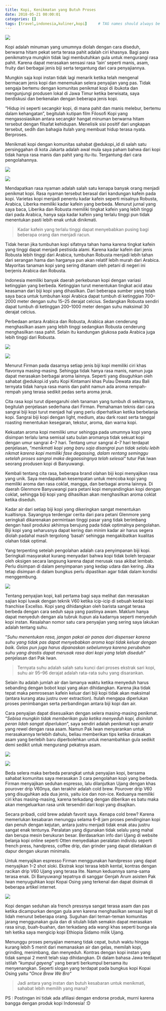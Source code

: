 ```yaml
---
title: Kopi, Kenikmatan yang Butuh Proses
date: 2018-05-21 00:00:01
categories: []
tags: [travel,indonesia,kuliner,kopi]     # TAG names should always be lowercase
---
```


![](https://lh3.googleusercontent.com/pw/AP1GczOkfo_dkObcm6Prg_OhuVcWmVXaRxijk4YEYA57_JhEYszcwGLWqZO0sSpK6xFTbsHui1LxGHugwbghQX8EaMiDEZHtMTRpqoGCEU3pQm3hfJIDdLcza3cwBkwUADc7R44suC7P2uMYt5ZRvS_-sh4IYQ=w1955-h1466-s-no-gm?authuser=0)

Kopi adalah minuman yang umumnya diolah dengan cara diseduh, berwarna hitam pekat serta terasa pahit adalah ciri khasnya. Bagi para penikmatnya mungkin tidak lagi membutuhkan gula untuk mengurangi rasa pahit. Karena dapat merasakan sensasi rasa ‘lain’ seperti manis, asam, fruity dari berbagai jenis biji serta tergantung dari cara penyajiannya.

Mungkin saja kopi instan tidak lagi menarik ketika telah mengenal bermacam jenis kopi dan menemukan selera penyajian yang pas. Tidak sengaja bertemu dengan komunitas penikmat kopi di ibukota dan mengunjungi produsen lokal di Jawa Timur ketika berwisata, saya berdiskusi dan berkenalan dengan beberapa jenis kopi.

“Hidup ini seperti secangkir kopi, di mana pahit dan manis melebur, bertemu dalam kehangatan”, begitulah kutipan film Filosofi Kopi yang mengasosiasikan antara secangkir hangat minuman berwarna hitam tersebut dengan filsafat kehidupan. Menelisik sisi positif dari ungkapan tersebut, sedih dan bahagia itulah yang membuat hidup terasa nyata. Berproses.

Menikmati kopi dengan komunitas sahabat @edukopi_id di salah satu persinggahan di kota Jakarta adalah awal mula saya paham bahwa dari kopi tidak hanya rasa manis dan pahit yang itu-itu. Tergantung dari cara pengolahannya.

![](https://lh3.googleusercontent.com/pw/AP1GczNWigU64bJNKpa4heC1Yil8Crx7e8Yt1SSMUZxbzO-6jjHcaj1at8SbdbocFF75GCFRdHQ3K_Ow1Uwvp8uKwrI5Wr87rxj7bf7Rt1F5HlI9JBoHUijsDrrXSLz8gihKvFwxr-rVaa2f90uPMUL_MSIV=w1101-h1466-s-no-gm?authuser=0)

![](https://lh3.googleusercontent.com/pw/AP1GczNbqZ5UbJF9o4NkQOLPI-Cd-1L6GbAgCdi4bZ_Zx5u1pWpacS3K9yfqUJa2Sd8gKCwh3nx_QX5aCuiuOiNXAz0StElZg8UepSJ0zdDNj0KQ1HqUedHlkQUGIUisWibZ0AIFapKyPoUdtKCHvQmAr23O=w1101-h1466-s-no-gm?authuser=0)

Mendapatkan rasa nyaman adalah salah satu kenapa banyak orang menjadi penikmat kopi. Rasa nyaman tersebut berasal dari kandungan kafein pada kopi. Varietas kopi menjadi penentu kadar kafein seperti misalnya Robusta, Arabica, Liberka memiliki kadar kafein yang berbeda. Menurut jurnal yang saya baca, Liberika dan Robusta memiliki tingkat kafein yang lebih tinggi dari pada Arabica, hanya saja kadar kafein yang terlalu tinggi pun tidak menentukan pasti lebih enak untuk dinikmati.

> Kadar kafein yang terlalu tinggi dapat menyebabkan pusing bagi beberapa orang dan menjadi racun.

Tidak heran jika tumbuhan kopi sifatnya tahan hama karena tingkat kafein yang tinggi dapat menjadi pestisida alami. Karena kadar kafein dari jenis Robusta lebih tinggi dari Arabica, tumbuhan Robusta menjadi lebih tahan dari serangan hama dan harganya pun akan relatif lebih murah dari Arabica. Mayoritas tanaman kopi yang sering ditanam oleh petani di negeri ini berjenis Arabica dan Robusta.

Indonesia memiliki banyak daerah perkebunan kopi dengan variasi ketinggian yang berbeda. Ketinggian turut menentukan tingkat acid atau keasaman dari biji kopi yang dihasilkan. Dari beberapa sumber yang telah saya baca untuk tumbuhan kopi Arabica dapat tumbuh di ketinggian 700–2000 meter dengan suhu 15–25 derajat celcius. Sedangkan Robusta sendiri dapat tumbuh di ketinggan 200–1000 meter dengan suhu maksimal 30 derajat celcius.

Perbedaan antara Arabica dan Robusta, Arabica akan cenderung menghasilkan asam yang lebih tinggi sedangkan Robusta cenderung menghasilkan rasa pahit. Selain itu kandungan glukosa pada Arabica juga lebih tinggi dari Robusta.

![](https://lh3.googleusercontent.com/pw/AP1GczNZ6vpQkRVBeESaXM_-5X03_ghxj7LI45eCL2mxYulrz02mrY-pPXQA1k0jvbPTJArTbg8oKRpBn7WsonGjpzB42s8hvxYeB6NL_VjHTEsFdlWXg2LjvJPvvfw0H9kkkqCEVPeYeq6TQ6SBIyWkCdqN=w1101-h1466-s-no-gm?authuser=0)

![](https://lh3.googleusercontent.com/pw/AP1GczMNaBeYq5mVoc2xWoMTlvIPZkhXkbeC-VFNGYHK1rVhtZ2smG9P8bD0vYEv3tPHFmF00zwEOMUoiOUjJhYC9KyaoGaiZ1FPS3UFPSoPFjO-l6BZIlsjSwUNuGYkP6_oYyVqfYtRYHk05ccQM37LaeXc=w1101-h1466-s-no-gm?authuser=0)

Menurut Firman pada dasarnya setiap jenis biji kopi memiliki ciri khas flavornya masing-masing. Sehingga tidak hanya rasa manis, namun juga dapat merasakan berbagai aroma lainnya. Seperti yang disuguhkan oleh sahabat @edukopi.id yaitu Kopi Kintamani khas Pulau Dewata atau Bali ternyata tidak hanya rasa manis dan pahit namun ada aroma rempah-rempah yang terasa sedikit pedas serta aroma jeruk.

Cita rasa kopi turut dipengaruhi oleh tanaman yang tumbuh di sekitarnya, begitulah penjelasan sederhana dari Firman. Pemahaman teknis dari cara sangrai biji kopi turut menjadi hal yang perlu diperhatikan ketika berbelanja kopi. Sangrai biji kopi dengan light, medium, atau dark roast serta tanggal roasting menentukan kesegaran, tekstur, aroma, dan warna kopi.

Kekuatan aroma kopi memiliki umur sehingga pada umumnya kopi yang disimpan terlalu lama semisal satu bulan aromanya tidak sekuat kopi dengan umur sangrai 4–7 hari. Tentang umur sangrai 4–7 hari terdapat penjelasan, “_menikmati kopi yang baru saja disangrai pun tidak selalu lebih nikmat karena kopi memiliki fase degassing, dalam rentang seminggu setelah proses sangrai maka degaassingnya telah selesai_“ tutur Pak Iwan seorang produsen kopi di Banyuwangi.

Kembali tentang cita rasa, beberapa brand olahan biji kopi menyajikan rasa yang unik. Saya mendapatkan kesempatan untuk mencoba kopi yang memiliki aroma dan rasa coklat, mangga, dan berbagai aroma lainnya. Di daerah Glenmore Banyuwangi para petani kopi menyandingkan kopi dengan coklat, sehingga biji kopi yang dihasilkan akan menghasilkan aroma coklat ketika diseduh.

Kadar air dari setiap biji kopi yang dikeringkan sangat menentukan kualtisnya. Sayangnya terdengar cerita dari para petani Glenmore yang seringkali dikarenakan permintaan tinggi pasar yang tidak berimbang dengan hasil produksi akhirnya berujung pada tidak optimalnya pengolahan. Biji kopi yang seharusnya dapat kering dan minim kadar air harus segera diolah padahal masih tergolong ‘basah’ sehingga mengakibatkan kualitas olahan tidak optimal.

Yang terpenting setelah pengolahan adalah cara penyimpanan biji kopi. Seringkali masyarakat kurang menyadari bahwa kopi tidak boleh terpapar oleh oksigen secara langsung karena dapat merusak rasa akibat lembab. Perlu disimpan di dalam penyimpanan yang kedap udara dan kering. Jika tetap disimpan di dalam bungkus perlu dipastikan agar tidak dalam kondisi menggembung.

![](https://lh3.googleusercontent.com/pw/AP1GczOTnqs7x84ff7Ewl3eveIf_zptpqMVWcXz-28qdv-ooB15xRuegBsNa1EwfibcNcR0_aQPbI4IBVQYfNL7MZSJzK1qq-xj5s3LAxd5TUP-U0ddHKFpf6BECOhr9N52BRr0TbQhower13UGJE8EWlFBL=w1955-h1466-s-no-gm?authuser=0)

Tentang penyajian kopi, kali pertama bagi saya melihat dan merasakan sajian kopi luwak dengan teknik V60 ketika icip-icip di sebuah kedai kopi franchise Excellso. Kopi yang dihidangkan oleh barista sangat terasa berbeda dengan cara seduh saya yang pastinya awam. Maklum hanya dapat menyeduh dengan ala tubruk itupun ala kadarnya seperti menyeduh kopi instan. Kesalahan nomor satu cara penyajian yang sering saya lakukan adalah tentang suhu.

“_Suhu menentukan rasa, jangan pakai air panas dari dispenser karena suhu yang tidak pas dapat menyebabkan aroma kopi tidak keluar dengan baik. Gelas pun juga harus dipanaskan sebelumnya karena perubahan suhu yang drastis dapat merusak rasa dari kopi yang telah diseduh_“ penjelasan dari Pak Iwan.

> Ternyata suhu adalah salah satu kunci dari proses ekstrak sari kopi, suhu air 95–96 derajat adalah rata-rata suhu yang disarankan.

Selain itu adalah jumlah air dan lamanya waktu ketika menyeduh harus sebanding dengan bobot kopi yang akan dihidangkan. Karena jika tidak tepat maka pemrosesan kafein keluar dari biji kopi tidak akan maksimal (antara kurang atau justru over extraction). Itulah mengapa diperlukan proses penimbangan serta perbandingan antara biji kopi dan air.

Cara penyajian dapat disesuaikan dengan selera masing-masing penikmat. “_Sebisa mungkin tidak memberikan gula ketika menyeduh kopi, disinilah peran lidah sangat diperlukan_“, saya sendiri adalah penikmat kopi amatir yang rewel dengan rasa asam. Namun Pak Iwan menyarankan untuk merasakannya terlebih dahulu, beliau memberikan tips ketika dirasakan asam yang berlebih baru diperbolehkan untuk menambahkan gula sedikit demi sedikit untuk mengurangi pekatnya asam.

![](https://lh3.googleusercontent.com/pw/AP1GczMQjmgpAW5QF6ChPVJWC7BUtkwuavkFTJltPCymhTZXm4iaxs92bXryIn5TjKWBwZcgNZZdcdg-Npq01-s3c2pJH03ncwqrcy3d-hagmzfph34bVT3tXxFnQqLeW7nByM7tvtyxCatUp2zus3XMJvNV=w960-h1280-s-no-gm?authuser=0)

![](https://lh3.googleusercontent.com/pw/AP1GczPd0Qj3S2bpjnseoc7nyqZaE4CyW0uX6mrZfv6DIgxYlOu_ArJhW9MJSkphs_5lT5AXCjqKgFjrRl3tN79CJx_X-pN1RE1oEKW3MdOKDuRfpRLNH-Ws5f-9BAUObGxxi7iOlyw-QnEqgeYUH6Z2OZhh=w1101-h1466-s-no-gm?authuser=0)

Beda selera maka berbeda perangkat untuk penyajian kopi, bersama sahabat komunitas saya merasakan 3 cara pengolahan kopi yang berbeda. Firman menyajikan seduhan espresso, lalu dilanjutkan Ujang dengan khas pourover drip V60nya, dan terakhir adalah cold brew. Pourover drip V60 yang disuguhkan ada dua jenis, yaitu ice dan non-ice. Keduanya memiliki ciri khas masing-masing, karena terkadang dengan diberikan es batu maka akan mengeluarkan rasa unik tersendiri dari kopi yang disajikan.

Secara pribadi, cold brew adalah favorit saya. Kenapa cold brew? Karena memerlukan kesabaran menunggu selama 6–8 jam proses pendinginan kopi dan penuh dengan kejutan, antara justru menjadi tidak enak atau justru sangat enak tentunya. Peralatan yang digunakan tidak selalu yang mahal dan berupa mesin berukuran besar. Berdasarkan info dari Ujang di website belanja kopi online seperti Otten menyediakan peralatan individu seperti french press, handpress, coffee drip, dan grinder yang dapat diletakkan di dapur dengan ukuran minimalis.

Untuk menyajikan espresso Firman menggunakan handpresso yang dapat menyajikan 1–2 shot sloki. Ekstrak kopi terasa lebih kental, kontras dengan racikan drip V60 Ujang yang terasa lite. Namun keduannya sama-sama terasa enak. Di Banyuwangi tepatnya di sanggar Genjah Arum asisten Pak Iwan menyuguhkan kopi Kopai Osing yang terkenal dan dapat disimak di beberapa artikel internet.

![](https://lh3.googleusercontent.com/pw/AP1GczMcSRDgqV6NzIpTpSG0x45BhP9LNpVWSPaiZ7ExlKiGUOw1YO0py54so2JKDVK0OqoZ8CZb3xQ4MU8mRJxc-9CM-Fzf1691Yj8GnrrpjFhR1w2I3oACF5oq6jq_Wp9WkxPBP8yghWJvFgRQFs9cy89u=w1955-h1466-s-no-gm?authuser=0)

Kopi dengan seduhan ala french pressnya sangat terasa asam dan pas ketika dicampurkan dengan gula aren karena menghasilkan sensasi legit di lidah menurut beberapa orang. Suguhan dari teman-teman komunitas jarang menggunakan gula dan di situlah lidah semakin dapat merasakan rasa sirup, buah-buahan, dan terkadang ada wangi khas seperti bunga ala teh ketika saya mengicip kopi Ethiopia Sidamo milik Ujang.

Menunggu proses penyajian memang tidak cepat, butuh waktu hingga kurang lebih 5 menit dari memanaskan air dan gelas, memilah kopi, grinding, menimbang, dan menyeduh. Kontras dengan kopi instan yang tidak sampai 2 menit telah siap dihidangkan. Di dalam bahasa Jawa terdapat istilah “_kumpul gayeng_” yang berarti berkumpul bersama itu menyenangkan. Seperti slogan yang terdapat pada bungkus kopi Kopai Osing yaitu “_Once Brew We Bro_“

> Jadi antara yang instan dan butuh kesabaran untuk menikmati, sahabat lebih memilih yang mana?

PS : Postingan ini tidak ada afiliasi dengan endorse produk, murni karena bangga dengan produk kopi Indonesia! :D